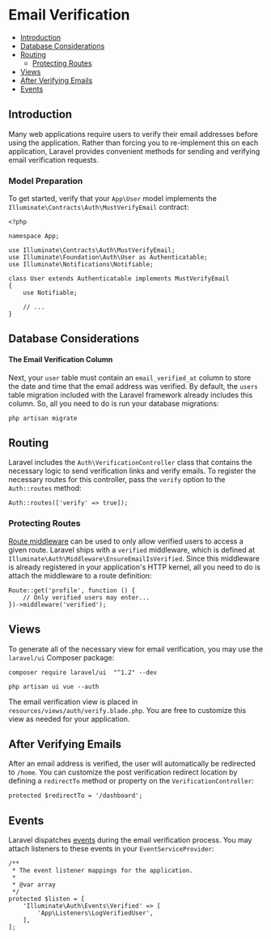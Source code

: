 # Email Verification

- [Introduction](#introduction)
- [Database Considerations](#verification-database)
- [Routing](#verification-routing)
    - [Protecting Routes](#protecting-routes)
- [Views](#verification-views)
- [After Verifying Emails](#after-verifying-emails)
- [Events](#events)

<a name="introduction"></a>
## Introduction

Many web applications require users to verify their email addresses before using the application. Rather than forcing you to re-implement this on each application, Laravel provides convenient methods for sending and verifying email verification requests.

### Model Preparation

To get started, verify that your `App\User` model implements the `Illuminate\Contracts\Auth\MustVerifyEmail` contract:

    <?php

    namespace App;

    use Illuminate\Contracts\Auth\MustVerifyEmail;
    use Illuminate\Foundation\Auth\User as Authenticatable;
    use Illuminate\Notifications\Notifiable;

    class User extends Authenticatable implements MustVerifyEmail
    {
        use Notifiable;

        // ...
    }

<a name="verification-database"></a>
## Database Considerations

#### The Email Verification Column

Next, your `user` table must contain an `email_verified_at` column to store the date and time that the email address was verified. By default, the `users` table migration included with the Laravel framework already includes this column. So, all you need to do is run your database migrations:

    php artisan migrate

<a name="verification-routing"></a>
## Routing

Laravel includes the `Auth\VerificationController` class that contains the necessary logic to send verification links and verify emails. To register the necessary routes for this controller, pass the `verify` option to the `Auth::routes` method:

    Auth::routes(['verify' => true]);

<a name="protecting-routes"></a>
### Protecting Routes

[Route middleware](/docs/{{version}}/middleware) can be used to only allow verified users to access a given route. Laravel ships with a `verified` middleware, which is defined at `Illuminate\Auth\Middleware\EnsureEmailIsVerified`. Since this middleware is already registered in your application's HTTP kernel, all you need to do is attach the middleware to a route definition:

    Route::get('profile', function () {
        // Only verified users may enter...
    })->middleware('verified');

<a name="verification-views"></a>
## Views

To generate all of the necessary view for email verification, you may use the `laravel/ui` Composer package:

    composer require laravel/ui  "^1.2" --dev

    php artisan ui vue --auth

The email verification view is placed in `resources/views/auth/verify.blade.php`. You are free to customize this view as needed for your application.

<a name="after-verifying-emails"></a>
## After Verifying Emails

After an email address is verified, the user will automatically be redirected to `/home`. You can customize the post verification redirect location by defining a `redirectTo` method or property on the `VerificationController`:

    protected $redirectTo = '/dashboard';

<a name="events"></a>
## Events

Laravel dispatches [events](/docs/{{version}}/events) during the email verification process. You may attach listeners to these events in your `EventServiceProvider`:

    /**
     * The event listener mappings for the application.
     *
     * @var array
     */
    protected $listen = [
        'Illuminate\Auth\Events\Verified' => [
            'App\Listeners\LogVerifiedUser',
        ],
    ];
